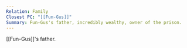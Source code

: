 ```yaml
---
Relation: Family
Closest PC: "[[Fun-Gus]]"
Summary: Fun-Gus's father, incredibly wealthy, owner of the prison.
---
```

[[Fun-Gus]]'s father.